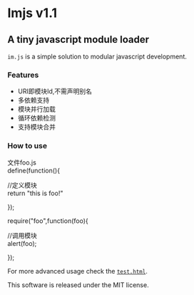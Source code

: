 # Imjs v1.1
## A tiny javascript module loader

`im.js` is a simple solution to modular javascript development.

### Features
 * URI即模块Id,不需声明别名
 * 多依赖支持
 * 模块并行加载
 * 循环依赖检测
 * 支持模块合并

### How to use
文件foo.js  
define(function(){

  //定义模块  
  return "this is foo!"
  
});

require("foo",function(foo){

  //调用模块   
  alert(foo);
  
});


For more advanced usage check the [`test.html`](http://fengdi.github.com/imjs/test.html).

This software is released under the MIT license.
